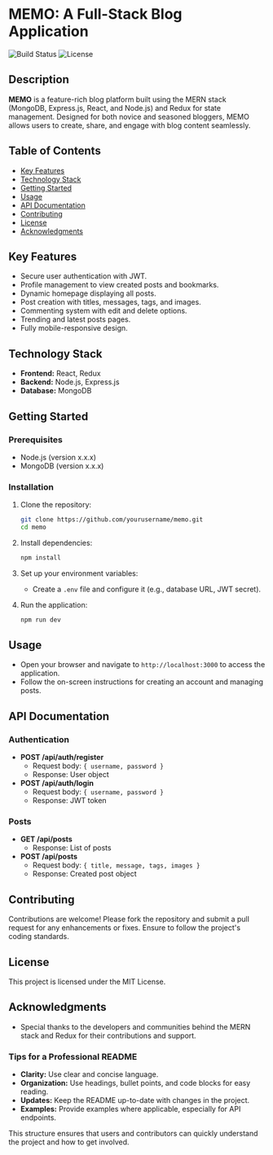 # MEMO: A Full-Stack Blog Application

![Build Status](https://img.shields.io/badge/build-passing-brightgreen) ![License](https://img.shields.io/badge/license-MIT-blue)

## Description

**MEMO** is a feature-rich blog platform built using the MERN stack (MongoDB, Express.js, React, and Node.js) and Redux for state management. Designed for both novice and seasoned bloggers, MEMO allows users to create, share, and engage with blog content seamlessly.

## Table of Contents

- [Key Features](#key-features)
- [Technology Stack](#technology-stack)
- [Getting Started](#getting-started)
- [Usage](#usage)
- [API Documentation](#api-documentation)
- [Contributing](#contributing)
- [License](#license)
- [Acknowledgments](#acknowledgments)

## Key Features

- Secure user authentication with JWT.
- Profile management to view created posts and bookmarks.
- Dynamic homepage displaying all posts.
- Post creation with titles, messages, tags, and images.
- Commenting system with edit and delete options.
- Trending and latest posts pages.
- Fully mobile-responsive design.

## Technology Stack

- **Frontend:** React, Redux
- **Backend:** Node.js, Express.js
- **Database:** MongoDB

## Getting Started

### Prerequisites

- Node.js (version x.x.x)
- MongoDB (version x.x.x)

### Installation

1. Clone the repository:

   ```bash
   git clone https://github.com/yourusername/memo.git
   cd memo
   ```

2. Install dependencies:

   ```bash
   npm install
   ```

3. Set up your environment variables:

   - Create a `.env` file and configure it (e.g., database URL, JWT secret).

4. Run the application:
   ```bash
   npm run dev
   ```

## Usage

- Open your browser and navigate to `http://localhost:3000` to access the application.
- Follow the on-screen instructions for creating an account and managing posts.

## API Documentation

### Authentication

- **POST /api/auth/register**
  - Request body: `{ username, password }`
  - Response: User object
- **POST /api/auth/login**
  - Request body: `{ username, password }`
  - Response: JWT token

### Posts

- **GET /api/posts**
  - Response: List of posts
- **POST /api/posts**
  - Request body: `{ title, message, tags, images }`
  - Response: Created post object

## Contributing

Contributions are welcome! Please fork the repository and submit a pull request for any enhancements or fixes. Ensure to follow the project's coding standards.

## License

This project is licensed under the MIT License.

## Acknowledgments

- Special thanks to the developers and communities behind the MERN stack and Redux for their contributions and support.

### Tips for a Professional README

- **Clarity:** Use clear and concise language.
- **Organization:** Use headings, bullet points, and code blocks for easy reading.
- **Updates:** Keep the README up-to-date with changes in the project.
- **Examples:** Provide examples where applicable, especially for API endpoints.

This structure ensures that users and contributors can quickly understand the project and how to get involved.
